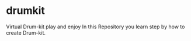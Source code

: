 # drumkit
Virtual Drum-kit play and enjoy
In this Repository you learn step by how to create Drum-kit.
